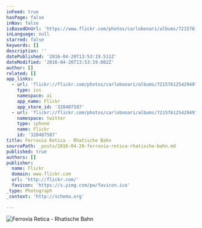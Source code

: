 ```yaml
---
inFeed: true
hasPage: false
inNav: false
isBasedOnUrl: 'https://www.flickr.com/photos/carlobonari/albums/72157612542949731'
inLanguage: null
starred: false
keywords: []
description: ''
datePublished: '2016-04-20T13:53:19.511Z'
dateModified: '2016-04-20T13:53:19.002Z'
author: []
related: []
app_links:
  - url: 'flickr://flickr.com/photos/carlobonari/albums/72157612542949731'
    type: ios
    namespace: ai
    app_name: Flickr
    app_store_id: '328407587'
  - url: 'flickr://flickr.com/photos/carlobonari/albums/72157612542949731'
    namespace: twitter
    type: iphone
    name: Flickr
    id: '328407587'
title: Ferrovia Retica - Rhatische Bahn
sourcePath: _posts/2016-04-20-ferrovia-retica-rhatische-bahn.md
published: true
authors: []
publisher:
  name: Flickr
  domain: www.flickr.com
  url: 'http://flickr.com/'
  favicon: 'https://s.yimg.com/pw/favicon.ico'
_type: Photograph
_context: 'http://schema.org'

---
```

![Ferrovia Retica - Rhatische Bahn](https://c4.staticflickr.com/4/3449/3193314457_0b84be9b71_z.jpg?zz=1)